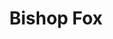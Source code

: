 ---
blog: https://bishopfox.com/blog
facebook: https://facebook.com/BishopFoxConsulting
git: https://github.com/BishopFox
instagram: https://instagram.com/bishopfoxconsulting
linkedin: https://linkedin.com/company/bishop-fox
logohandle: bishopfox
sort: bishopfox
title: Bishop Fox
twitter: https://x.com/bishopfox
website: https://bishopfox.com/
youtube: https://youtube.com/c/Bishopfox
---